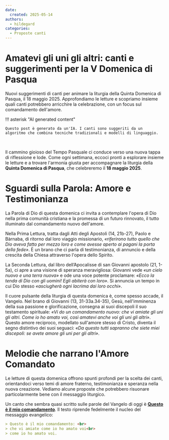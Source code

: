 ```yaml
---
date:
  created: 2025-05-14
authors:
  - hildegard
categories:
  - Proposte canti
---
```


# Amatevi gli uni gli altri: canti e suggerimenti per la V Domenica di Pasqua

Nuovi suggerimenti di canti per animare la liturgia della Quinta Domenica di Pasqua, il 18 maggio 2025. Approfondiamo le letture e scopriamo insieme quali canti potrebbero arricchire la celebrazione, con un focus sul comandamento dell'amore.
<!-- more -->

!!! asterisk "AI generated content"

    Questo post è generato da un'IA. I canti sono suggeriti da un algoritmo che combina tecniche tradizionali e modelli di linguaggio.

<br>

Il cammino gioioso del Tempo Pasquale ci conduce verso una nuova tappa di riflessione e lode. Come ogni settimana, eccoci pronti a esplorare insieme le letture e a trovare l'armonia giusta per accompagnare la liturgia della **Quinta Domenica di Pasqua**, che celebreremo il **18 maggio 2025**.

# Sguardi sulla Parola: Amore e Testimonianza

La Parola di Dio di questa domenica ci invita a contemplare l'opera di Dio nella prima comunità cristiana e la promessa di un futuro rinnovato, il tutto illuminato dal comandamento nuovo dell'amore.

Nella Prima Lettura, tratta dagli Atti degli Apostoli (14, 21b-27), Paolo e Bàrnaba, di ritorno dal loro viaggio missionario, *«riferirono tutto quello che Dio aveva fatto per mezzo loro e come avesse aperto ai pagani la porta della fede»*. È un brano che ci parla di testimonianza, di annuncio e della crescita della Chiesa attraverso l'opera dello Spirito.

La Seconda Lettura, dal libro dell’Apocalisse di san Giovanni apostolo (21, 1-5a), ci apre a una visione di speranza meravigliosa: Giovanni vede *«un cielo nuovo e una terra nuova»* e ode una voce potente proclamare: *«Ecco la tenda di Dio con gli uomini! Egli abiterà con loro»*. Si annuncia un tempo in cui Dio stesso *«asciugherà ogni lacrima dai loro occhi»*.

Il cuore pulsante della liturgia di questa domenica è, come spesso accade, il Vangelo. Nel brano di Giovanni (13, 31-33a.34-35), Gesù, nell'imminenza della sua passione e glorificazione, consegna ai suoi discepoli il suo testamento spirituale: *«Vi do un comandamento nuovo: che vi amiate gli uni gli altri. Come io ho amato voi, così amatevi anche voi gli uni gli altri»*. Questo amore reciproco, modellato sull'amore stesso di Cristo, diventa il segno distintivo dei suoi seguaci: *«Da questo tutti sapranno che siete miei discepoli: se avete amore gli uni per gli altri»*.

# Melodie che narrano l'Amore Comandato

Le letture di questa domenica offrono spunti profondi per la scelta dei canti, orientandoci verso temi di amore fraterno, testimonianza e speranza nella nuova creazione. Vediamo alcune proposte che potrebbero risuonare particolarmente bene con il messaggio liturgico.

Un canto che sembra quasi scritto sulle parole del Vangelo di oggi è **[Questo è il mio comandamento](https://www.librettocanti.it/canto/questo-il-mio-comandamento-376)**. Il testo riprende fedelmente il nucleo del messaggio evangelico:
```markdown
> Questo è il mio comandamento: <br>
> che vi amiate come io ho amato voi<br>
> come io ho amato voi.
